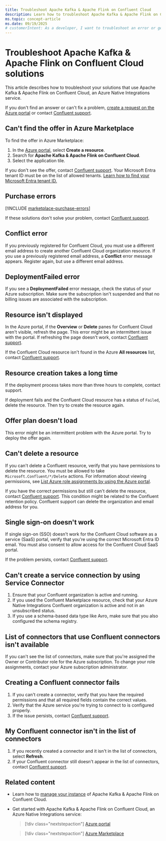 ```yaml
---
title: Troubleshoot Apache Kafka & Apache Flink on Confluent Cloud
description: Learn how to troubleshoot Apache Kafka & Apache Flink on Confluent Cloud in Azure Native Integrations, and get answers to frequently asked questions.
ms.topic: concept-article
ms.date: 09/19/2025
# customerIntent: As a developer, I want to troubleshoot an error or get an answer to questions I have about using Apache Kafka & Apache Flink on Confluent Cloud.
---
```


# Troubleshoot Apache Kafka & Apache Flink on Confluent Cloud solutions

This article describes how to troubleshoot your solutions that use Apache Kafka & Apache Flink on Confluent Cloud, an Azure Native Integrations service.

If you don't find an answer or can't fix a problem, [create a request on the Azure portal](get-support.md) or contact [Confluent support](https://support.confluent.io).

## Can't find the offer in Azure Marketplace

To find the offer in Azure Marketplace:

1. In the [Azure portal](https://portal.azure.com), select **Create a resource**.
1. Search for **Apache Kafka & Apache Flink on Confluent Cloud**.
1. Select the application tile.

If you don't see the offer, contact [Confluent support](https://support.confluent.io). Your Microsoft Entra tenant ID must be on the list of allowed tenants. [Learn how to find your Microsoft Entra tenant ID.](/azure/active-directory-b2c/tenant-management-read-tenant-name)

## Purchase errors

[!INCLUDE [marketplace-purchase-errors](../includes/marketplace-purchase-errors.md)]

If these solutions don't solve your problem, contact [Confluent support](https://support.confluent.io).

## Conflict error

If you previously registered for Confluent Cloud, you must use a different email address to create another Confluent Cloud organization resource. If you use a previously registered email address, a **Conflict** error message appears. Register again, but use a different email address.

## DeploymentFailed error

If you see a **DeploymentFailed** error message, check the status of your Azure subscription. Make sure the subscription isn't suspended and that no billing issues are associated with the subscription.

## Resource isn't displayed

In the Azure portal, if the **Overview** or **Delete** panes for Confluent Cloud aren't visible, refresh the page. This error might be an intermittent issue with the portal. If refreshing the page doesn't work, contact [Confluent support](https://support.confluent.io).

If the Confluent Cloud resource isn't found in the Azure **All resources** list, contact [Confluent support](https://support.confluent.io).

## Resource creation takes a long time

If the deployment process takes more than three hours to complete, contact support.

If deployment fails and the Confluent Cloud resource has a status of `Failed`, delete the resource. Then try to create the resource again.

## Offer plan doesn't load

This error might be an intermittent problem with the Azure portal. Try to deploy the offer again.

## Can't delete a resource

If you can't delete a Confluent resource, verify that you have permissions to delete the resource. You must be allowed to take `Microsoft.Confluent/*/Delete` actions. For information about viewing permissions, see [List Azure role assignments by using the Azure portal](../../role-based-access-control/role-assignments-list-portal.yml).

If you have the correct permissions but still can't delete the resource, contact [Confluent support](https://support.confluent.io). This condition might be related to the Confluent retention policy. Confluent support can delete the organization and email address for you.

## Single sign-on doesn't work

If single sign-on (SSO) doesn't work for the Confluent Cloud software as a service (SaaS) portal, verify that you're using the correct Microsoft Entra ID email. You must also consent to allow access for the Confluent Cloud SaaS portal.

If the problem persists, contact [Confluent support](https://support.confluent.io).

## Can't create a service connection by using Service Connector

1. Ensure that your Confluent organization is active and running.
1. If you used the Confluent Marketplace resource, check that your Azure Native Integrations Confluent organization is active and not in an unsubscribed status.
1. If you use a schema-based data type like Avro, make sure that you also configured the schema registry.

## List of connectors that use Confluent connectors isn't available

If you can't see the list of connectors, make sure that you're assigned the Owner or Contributor role for the Azure subscription. To change your role assignments, contact your Azure subscription administrator.

## Creating a Confluent connector fails

1. If you can't create a connector, verify that you have the required permissions and that all required fields contain the correct values.
1. Verify that the Azure service you're trying to connect to is configured properly.  
1. If the issue persists, contact [Confluent support](https://support.confluent.io).

## My Confluent connector isn't in the list of connectors

1. If you recently created a connector and it isn't in the list of connectors, select **Refresh**.
1. If your Confluent connector still doesn't appear in the list of connectors, contact [Confluent support](https://support.confluent.io).

## Related content

- Learn how to [manage your instance](manage.md) of Apache Kafka & Apache Flink on Confluent Cloud.
- Get started with Apache Kafka & Apache Flink on Confluent Cloud, an Azure Native Integrations service:

    > [!div class="nextstepaction"]
    > [Azure portal](https://portal.azure.com/#view/HubsExtension/BrowseResource/resourceType/Microsoft.Confluent%2Forganizations)

    > [!div class="nextstepaction"]
    > [Azure Marketplace](https://azuremarketplace.microsoft.com/marketplace/apps/confluentinc.confluent-cloud-azure-prod?tab=Overview)
